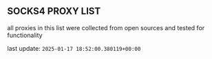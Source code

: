 ## SOCKS4 PROXY LIST

all proxies in this list were collected from open sources and tested for functionality

last update: `2025-01-17 18:52:00.380119+00:00`